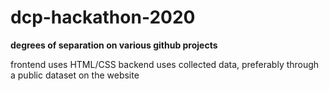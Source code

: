 # dcp-hackathon-2020

**degrees of separation on various github projects**

frontend uses HTML/CSS
backend uses collected data, preferably through a public dataset on the website
